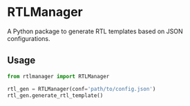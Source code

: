 # RTLManager

A Python package to generate RTL templates based on JSON configurations.

## Usage

```python
from rtlmanager import RTLManager

rtl_gen = RTLManager(conf='path/to/config.json')
rtl_gen.generate_rtl_template()
